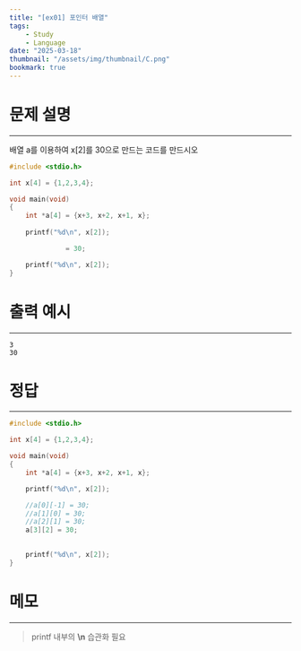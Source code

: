 ```yaml
---
title: "[ex01] 포인터 배열"
tags:
    - Study
    - Language
date: "2025-03-18"
thumbnail: "/assets/img/thumbnail/C.png"
bookmark: true
---
```

# 문제 설명
---
배열 a를 이용하여 x[2]를 30으로 만드는 코드를 만드시오

```c
#include <stdio.h> 

int x[4] = {1,2,3,4};

void main(void)
{
    int *a[4] = {x+3, x+2, x+1, x};
    
    printf("%d\n", x[2]);    

              = 30;   

    printf("%d\n", x[2]);
}
```

# 출력 예시
---

```
3
30
```

# 정답
---

```c
#include <stdio.h> 

int x[4] = {1,2,3,4};

void main(void)
{
	int *a[4] = {x+3, x+2, x+1, x};

	printf("%d\n", x[2]);

	//a[0][-1] = 30;
	//a[1][0] = 30;
	//a[2][1] = 30;
	a[3][2] = 30;
	

	printf("%d\n", x[2]);
}
```

# 메모
---
> printf 내부의 **\n** 습관화 필요